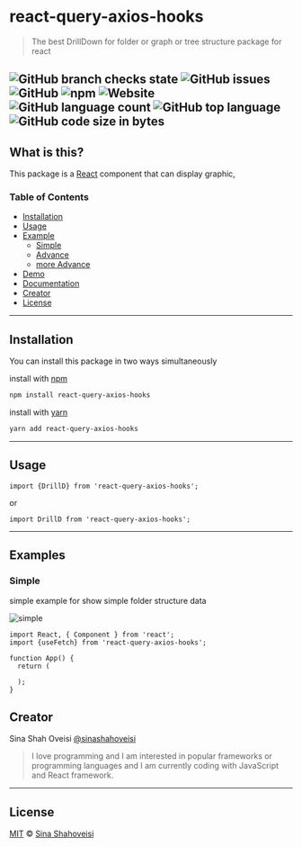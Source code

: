 # react-query-axios-hooks

> The best DrillDown for folder or graph or tree structure package for react

![GitHub branch checks state](https://img.shields.io/github/checks-status/sinashahoveisi/react-query-axios-hooks/master?logo=github&style=plastic)
![GitHub issues](https://img.shields.io/github/issues/sinashahoveisi/react-query-axios-hooks?logo=github&style=plastic)
![GitHub](https://img.shields.io/github/license/sinashahoveisi/react-query-axios-hooks?style=plastic)
![npm](https://img.shields.io/npm/v/react-query-axios-hooks?logo=npm&style=plastic)
![Website](https://img.shields.io/website?down_message=offline&style=plastic&up_message=online&url=https%3A%2F%2Fsinasho.ir)
![GitHub language count](https://img.shields.io/github/languages/count/sinashahoveisi/react-query-axios-hooks?logo=TypeScript&style=plastic)
![GitHub top language](https://img.shields.io/github/languages/top/sinashahoveisi/react-query-axios-hooks?logo=TypeScript&style=plastic)
![GitHub code size in bytes](https://img.shields.io/github/languages/code-size/sinashahoveisi/react-query-axios-hooks?style=plastic)
---

## What is this?

This package is a [React] component that can display graphic, 


### Table of Contents

- [Installation](#installation)
- [Usage](#usage)
- [Example](#examples)
  - [Simple](#simple)
  - [Advance](#advance)
  - [more Advance](#moreAdvance)
- [Demo](#demo)
- [Documentation](#documentation)
- [Creator](#creator)
- [License](#license)

---

## Installation
You can install this package in two ways simultaneously

install with [npm]
```sh
npm install react-query-axios-hooks
```

install with [yarn]
```sh
yarn add react-query-axios-hooks
```
---

## Usage

```tsx
import {DrillD} from 'react-query-axios-hooks';
```
or
```tsx
import DrillD from 'react-query-axios-hooks';
```
---

## Examples

### Simple

simple example for show simple folder structure data

![simple]

```tsx
import React, { Component } from 'react';
import {useFetch} from 'react-query-axios-hooks';

function App() {
  return (
    
  );
}
```

## Creator

Sina Shah Oveisi [@sinashahoveisi](https://sinasho.ir)

> I love programming and I am interested in popular frameworks or programming languages and I am currently coding with JavaScript and React framework.

---

## License
[MIT][license] © [Sina Shahoveisi][author]

[react]: http://reactjs.org

[npm]: https://docs.npmjs.com/cli/install

[yarn]: https://docs.yarn.com/cli/install

[author]: https://github.com/sinashahoveisi

[simple]: https://react-query-axios-hooks.sinasho.ir/assets/simple.gif

[advance]: https://react-query-axios-hooks.sinasho.ir/assets/advance.gif

[moreAdvance]: https://react-query-axios-hooks.sinasho.ir/assets/moreAdvance.gif

[license]: license